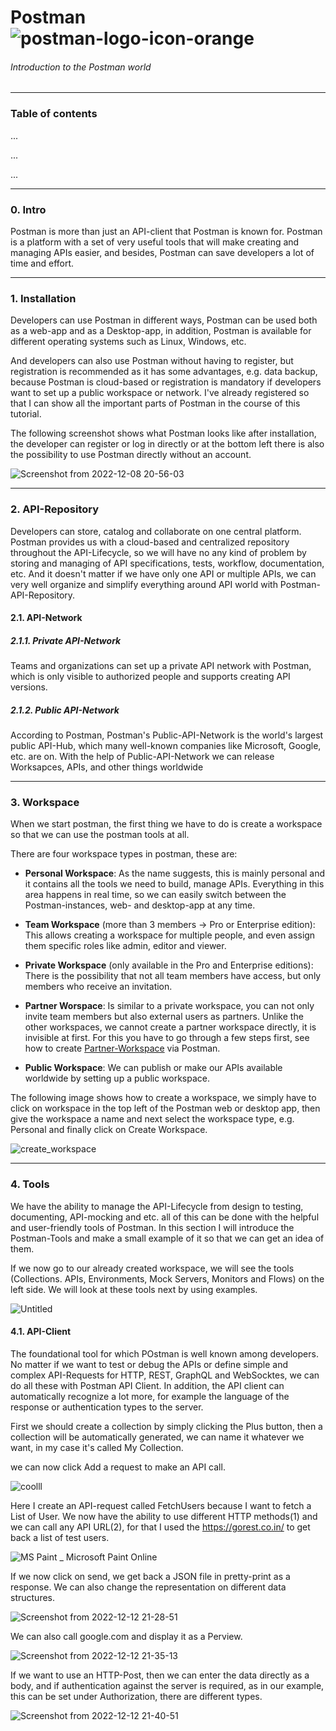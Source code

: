# Postman  ![postman-logo-icon-orange](https://user-images.githubusercontent.com/43212219/206572553-5f96ba62-267a-485a-9434-00cc25e31c21.svg)


###### Introduction to the Postman world

-------

### Table of contents

...

...


...

--------
### 0. Intro

Postman is more than just an API-client that Postman is known for. Postman is a platform with a set of very useful tools that will make creating and managing APIs easier, and besides, Postman can save developers a lot of time and effort.

---------

### 1. Installation

Developers can use Postman in different ways, Postman can be used both as a web-app and as a Desktop-app, in addition, Postman is available for different operating systems such as Linux, Windows, etc.

And developers can also use Postman without having to register, but registration is recommended as it has some advantages, e.g. data backup, because Postman is cloud-based or registration is mandatory if developers want to set up a public workspace or network. I've already registered so that I can show all the important parts of Postman in the course of this tutorial.

The following screenshot shows what Postman looks like after installation, the developer can register or log in directly or at the bottom left there is also the possibility to use Postman directly without an account.

![Screenshot from 2022-12-08 20-56-03](https://user-images.githubusercontent.com/43212219/206555066-4ce9d7b4-42e2-439d-8533-b6f45260aeec.png)

---------

### 2. API-Repository

Developers can store, catalog and collaborate on one central platform. Postman provides us with a cloud-based and centralized repository throughout the API-Lifecycle, so we will have no any kind of problem by storing and managing of API specifications, tests, workflow, documentation, etc. And it doesn't matter if we have only one API or multiple APIs, we can very well organize and simplify everything around API world with Postman-API-Repository.


#### 2.1. API-Network

 ##### 2.1.1. Private API-Network
 
Teams and organizations can set up a private API network with Postman, which is only visible to authorized people and supports creating API versions.
 

 ##### 2.1.2. Public API-Network
 
 According to Postman, Postman's Public-API-Network is the world's largest public API-Hub, which many well-known companies like Microsoft, Google, etc.    are on. With the help of Public-API-Network we can release Worksapces, APIs, and other things worldwide

---------
### 3. Workspace

When we start postman, the first thing we have to do is create a workspace so that we can use the postman tools at all.

There are four workspace types in postman, these are:

+ **Personal Workspace**: As the name suggests, this is mainly personal and it contains all the tools we need to build, manage APIs. Everything in this area happens in real time, so we can easily switch between the Postman-instances, web- and desktop-app at any time.

+ **Team Workspace** (more than 3 members -> Pro or Enterprise edition): This allows creating a workspace for multiple people, and even assign them specific roles like admin, editor and viewer.

+ **Private Workspace** (only available in the Pro and Enterprise editions): There is the possibility that not all team members have access, but only members who receive an invitation.

+ **Partner Worspace**: Is similar to a private workspace, you can not only invite team members but also external users as partners.
Unlike the other workspaces, we cannot create a partner workspace directly, it is invisible at first. For this you have to go through a few steps first, see how to create [Partner-Workspace](https://blog.postman.com/introducing-partner-workspaces/) via Postman.

+ **Public Workspace**: We can publish or make our APIs available worldwide by setting up a public workspace.


The following image shows how to create a workspace, we simply have to click on workspace in the top left of the Postman web or desktop app, then give the workspace a name and next select the workspace type, e.g. Personal and finally click on Create Workspace.

![create_workspace](https://user-images.githubusercontent.com/43212219/207112977-c257b31f-4aa2-497a-a840-973af1fc78c2.png)


-------

### 4. Tools

We have the ability to manage the API-Lifecycle from design to testing, documenting, API-mocking and etc. all of this can be done with the helpful and user-friendly tools of Postman. In this section I will introduce the Postman-Tools and make a small example of it so that we can get an idea of them.

If we now go to our already created workspace, we will see the tools (Collections. APIs, Environments, Mock Servers, Monitors and Flows) on the left side. We will look at these tools next by using examples.

![Untitled](https://user-images.githubusercontent.com/43212219/207124332-b74adea7-8454-4a5c-93aa-20d1ea6f373e.png)




#### 4.1. API-Client

The foundational tool for which POstman is well known among developers. No matter if we want to test or debug the APIs or define simple and complex API-Requests for HTTP, REST, GraphQL and WebSocktes, we can do all these with Postman API Client. In addition, the API client can automatically recognize a lot more, for example the language of the response or authentication types to the server.

First we should create a collection by simply clicking the Plus button, then a collection will be automatically generated, we can name it whatever we want, in my case it's called My Collection.

we can now click Add a request to make an API call.

![coolll](https://user-images.githubusercontent.com/43212219/207129448-77515cad-5744-4ae6-ab11-5d4dd201158a.png)


Here I create an API-request called FetchUsers because I want to fetch a List of User. We now have the ability to use different HTTP methods(1) and we can call any API URL(2), for that I used the https://gorest.co.in/  to get back a list of test users.

![MS Paint _ Microsoft Paint Online](https://user-images.githubusercontent.com/43212219/207147530-339cda91-33d9-4c30-bb9b-dc2f4dd4f420.png)

If we now click on send, we get back a JSON file in pretty-print as a response. We can also change the representation on different data structures.

![Screenshot from 2022-12-12 21-28-51](https://user-images.githubusercontent.com/43212219/207148688-a2386719-2ede-4377-bd50-833164d67a46.png)

We can also call google.com and display it as a Perview.

![Screenshot from 2022-12-12 21-35-13](https://user-images.githubusercontent.com/43212219/207149181-dcdf04dd-cf54-4dd1-904f-5f8070693f64.png)

If we want to use an HTTP-Post, then we can enter the data directly as a body, and if authentication against the server is required, as in our example, this can be set under Authorization, there are different types.

![Screenshot from 2022-12-12 21-40-51](https://user-images.githubusercontent.com/43212219/207150074-e418138b-3e8c-4cd5-82c8-0034261cd499.png)


